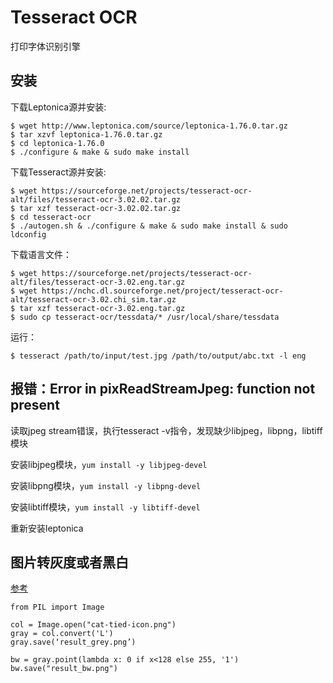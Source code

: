 # Tesseract OCR
打印字体识别引擎

## 安装
下载Leptonica源并安装:
```
$ wget http://www.leptonica.com/source/leptonica-1.76.0.tar.gz
$ tar xzvf leptonica-1.76.0.tar.gz
$ cd leptonica-1.76.0
$ ./configure & make & sudo make install
```

下载Tesseract源并安装:
```
$ wget https://sourceforge.net/projects/tesseract-ocr-alt/files/tesseract-ocr-3.02.02.tar.gz
$ tar xzf tesseract-ocr-3.02.02.tar.gz
$ cd tesseract-ocr
$ ./autogen.sh & ./configure & make & sudo make install & sudo ldconfig
```

下载语言文件：
```
$ wget https://sourceforge.net/projects/tesseract-ocr-alt/files/tesseract-ocr-3.02.eng.tar.gz
$ wget https://nchc.dl.sourceforge.net/project/tesseract-ocr-alt/tesseract-ocr-3.02.chi_sim.tar.gz
$ tar xzf tesseract-ocr-3.02.eng.tar.gz
$ sudo cp tesseract-ocr/tessdata/* /usr/local/share/tessdata
```

运行：
```
$ tesseract /path/to/input/test.jpg /path/to/output/abc.txt -l eng
```

## 报错：Error in pixReadStreamJpeg: function not present
读取jpeg stream错误，执行tesseract -v指令，发现缺少libjpeg，libpng，libtiff模块

安装libjpeg模块，`yum install -y libjpeg-devel`

安装libpng模块，`yum install -y libpng-devel`

安装libtiff模块，`yum install -y libtiff-devel`

重新安装leptonica

## 图片转灰度或者黑白
[参考](https://stackoverflow.com/questions/18777873/convert-rgb-to-black-or-white)
```
from PIL import Image

col = Image.open("cat-tied-icon.png")
gray = col.convert('L')
gray.save(‘result_grey.png’)

bw = gray.point(lambda x: 0 if x<128 else 255, '1')
bw.save("result_bw.png")
```
